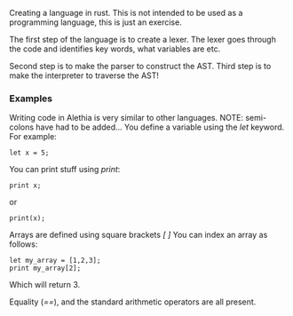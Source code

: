 Creating a language in rust.
This is not intended to be used as a programming language, this is just an exercise. 

The first step of the language is to create a lexer.
The lexer goes through the code and identifies key words, what variables are etc.

Second step is to make the parser to construct the AST.
Third step is to make the interpreter to traverse the AST!

### Examples
Writing code in Alethia is very similar to other languages.
NOTE: semi-colons have had to be added...
You define a variable using the *let* keyword. For example:
```
let x = 5;
```

You can print stuff using *print*:
```
print x;
```
or 
```
print(x);
```

Arrays are defined using square brackets *[* *]*
You can index an array as follows:
```
let my_array = [1,2,3];
print my_array[2];
```
Which will return 3.

Equality (*==*), and the standard arithmetic operators are all present.
